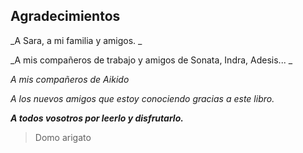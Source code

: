 ## Agradecimientos

_A Sara, a mi familia y amigos. _

_A mis compañeros de trabajo y amigos de Sonata, Indra, Adesis... _

_A mis compañeros de Aikido_

_A los nuevos amigos que estoy conociendo gracias a este libro._

**_A todos vosotros por leerlo y disfrutarlo._**

>Domo arigato
